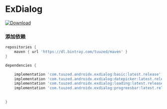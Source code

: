 # ExDialog

[ ![Download](https://api.bintray.com/packages/tuuzed/maven/com.tuuzed.androidx.exdialog:basic/images/download.svg) ](https://bintray.com/tuuzed/maven/com.tuuzed.androidx.exdialog:basic/_latestVersion)

### 添加依赖

``` groovy
repositories {
    maven { url 'https://dl.bintray.com/tuuzed/maven' }
}

dependencies {

    implementation 'com.tuuzed.androidx.exdialog:basic:latest.release'
    implementation 'com.tuuzed.androidx.exdialog:datepicker:latest.release'
    implementation 'com.tuuzed.androidx.exdialog:loading:latest.release'
    implementation 'com.tuuzed.androidx.exdialog:progreesbar:latest.release'
    
    
}
```
